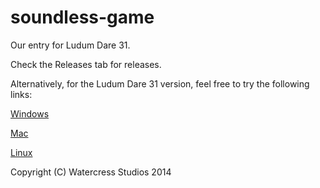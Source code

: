 soundless-game
==============
Our entry for Ludum Dare 31.

Check the Releases tab for releases.

Alternatively, for the Ludum Dare 31 version, feel free to try the following links:

[Windows](http://kylemsguy.com/files/lull-1.0alpha2-win.zip)

[Mac](http://kylemsguy.com/files/lull-1.0alpha2-mac.zip)

[Linux](http://kylemsguy.com/files/lull-1.0alpha2-win.tar.bz2)

Copyright (C) Watercress Studios 2014

